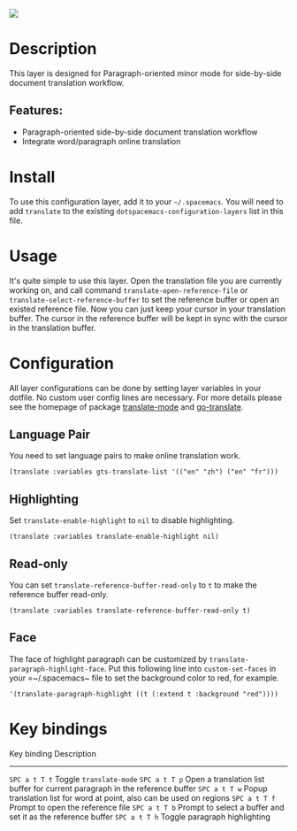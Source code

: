 ![](img/screen-record.gif)

Description
===========

This layer is designed for Paragraph-oriented minor mode for
side-by-side document translation workflow.

Features:
---------

-   Paragraph-oriented side-by-side document translation workflow
-   Integrate word/paragraph online translation

Install
=======

To use this configuration layer, add it to your `~/.spacemacs`. You will
need to add `translate` to the existing
`dotspacemacs-configuration-layers` list in this file.

Usage
=====

It\'s quite simple to use this layer. Open the translation file you are
currently working on, and call command `translate-open-reference-file`
or `translate-select-reference-buffer` to set the reference buffer or
open an existed reference file. Now you can just keep your cursor in
your translation buffer. The cursor in the reference buffer will be kept
in sync with the cursor in the translation buffer.

Configuration
=============

All layer configurations can be done by setting layer variables in your
dotfile. No custom user config lines are necessary. For more details
please see the homepage of package
[translate-mode](https://github.com/rayw000/translate-mode) and
[go-translate](https://github.com/lorniu/go-translate/).

Language Pair
-------------

You need to set language pairs to make online translation work.

``` {.commonlisp org-language="emacs-lisp"}
(translate :variables gts-translate-list '(("en" "zh") ("en" "fr")))
```

Highlighting
------------

Set `translate-enable-highlight` to `nil` to disable highlighting.

``` {.commonlisp org-language="emacs-lisp"}
(translate :variables translate-enable-highlight nil)
```

Read-only
---------

You can set `translate-reference-buffer-read-only` to `t` to make the
reference buffer read-only.

``` {.commonlisp org-language="emacs-lisp"}
(translate :variables translate-reference-buffer-read-only t)
```

Face
----

The face of highlight paragraph can be customized by
`translate-paragraph-highlight-face`. Put this following line into
`custom-set-faces` in your =\~/.spacemacs\~ file to set the background
color to red, for example.

``` {.commonlisp org-language="emacs-lisp"}
'(translate-paragraph-highlight ((t (:extend t :background "red"))))
```

Key bindings
============

  Key binding     Description
  --------------- ------------------------------------------------------------------------------
  `SPC a t T t`   Toggle `translate-mode`
  `SPC a t T p`   Open a translation list buffer for current paragraph in the reference buffer
  `SPC a t T w`   Popup translation list for word at point, also can be used on regions
  `SPC a t T f`   Prompt to open the reference file
  `SPC a t T b`   Prompt to select a buffer and set it as the reference buffer
  `SPC a t T h`   Toggle paragraph highlighting
